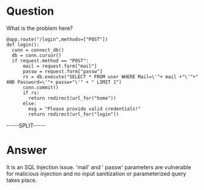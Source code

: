 # Question
 
What is the problem here?
 
```
@app.route("/login",methods=["POST"])
def login():
  conn = connect_db()
  db = conn.cursor()
  if request.method == "POST":
      mail = request.form["mail"]
      passw = request.form["passw"]
      rs = db.execute("SELECT * FROM user WHERE Mail=\'"+ mail +"\'"+" AND Password=\'"+ passw+"\'" + " LIMIT 1")
      conn.commit()
      if rs:
        return redirect(url_for("home"))
      else:
        msg = "Please provide valid credentials!"
        return redirect(url_for("login"))

```
 
-----SPLIT-----
 
# Answer

It is an SQL Injection issue. 'mail' and ' passw' parameters are vulnerable for malicious injection and no input sanitization or parameterized query takes place.